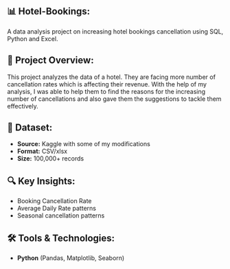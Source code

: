 ##  📊 Hotel-Bookings:
A data analysis project on increasing hotel bookings cancellation using SQL, Python and Excel.

## 📌 Project Overview:
This project analyzes the data of a hotel. They are facing more number of cancellation rates which is affecting their revenue. 
With the help of my analysis, I was able to help them to find the reasons for the increasing number of cancellations and also gave them the suggestions to tackle them effectively.

## 📂 Dataset:
- **Source:** Kaggle with some of my modifications
- **Format:** CSV/xlsx
- **Size:** 100,000+ records

## 🔍 Key Insights:
- Booking Cancellation Rate
- Average Daily Rate patterns
- Seasonal cancellation patterns

## 🛠 Tools & Technologies:
- **Python** (Pandas, Matplotlib, Seaborn)
